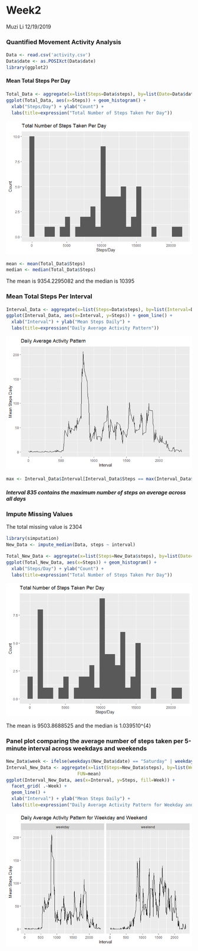 Week2
================
Muzi Li
12/19/2019

### Quantified Movement Activity Analysis

``` r
Data <- read.csv('activity.csv')
Data$date <- as.POSIXct(Data$date) 
library(ggplot2)
```

#### Mean Total Steps Per Day

``` r
Total_Data <- aggregate(x=list(Steps=Data$steps), by=list(Date=Data$date), FUN=sum, na.rm=TRUE)
ggplot(Total_Data, aes(x=Steps)) + geom_histogram() +
  xlab("Steps/Day") + ylab("Count") + 
  labs(title=expression("Total Number of Steps Taken Per Day"))
```

![](PA1_template_files/figure-gfm/step2-1.png)<!-- -->

``` r
mean <- mean(Total_Data$Steps)
median <- median(Total_Data$Steps)
```

The mean is 9354.2295082 and the median is
10395

### Mean Total Steps Per Interval

``` r
Interval_Data <- aggregate(x=list(Steps=Data$steps), by=list(Interval=Data$interval), FUN=mean, na.rm=TRUE)
ggplot(Interval_Data, aes(x=Interval, y=Steps)) + geom_line() +
  xlab("Interval") + ylab("Mean Steps Daily") + 
  labs(title=expression("Daily Average Activity Pattern"))
```

![](PA1_template_files/figure-gfm/step4-1.png)<!-- -->

``` r
max <- Interval_Data$Interval[Interval_Data$Steps == max(Interval_Data$Steps)]
```

##### Interval 835 contains the maximum number of steps on average across all days

### Impute Missing Values

The total missing value is 2304

``` r
library(simputation)
New_Data <- impute_median(Data, steps ~ interval)
```

``` r
Total_New_Data <- aggregate(x=list(Steps=New_Data$steps), by=list(Date=New_Data$date), FUN=sum)
ggplot(Total_New_Data, aes(x=Steps)) + geom_histogram() +
  xlab("Steps/Day") + ylab("Count") + 
  labs(title=expression("Total Number of Steps Taken Per Day"))
```

![](PA1_template_files/figure-gfm/step7-1.png)<!-- -->

The mean is 9503.8688525 and the median is
1.039510^{4}

### Panel plot comparing the average number of steps taken per 5-minute interval across weekdays and weekends

``` r
New_Data$week <- ifelse(weekdays(New_Data$date) == "Saturday" | weekdays(New_Data$date) == "Sunday" ,"weekend","weekday")
Interval_New_Data <- aggregate(x=list(Steps=New_Data$steps), by=list(Week=New_Data$week, Interval=New_Data$interval),
                           FUN=mean)
ggplot(Interval_New_Data, aes(x=Interval, y=Steps, fill=Week)) + 
  facet_grid( .~Week) +
  geom_line() +
  xlab("Interval") + ylab("Mean Steps Daily") + 
  labs(title=expression("Daily Average Activity Pattern for Weekday and Weekend"))
```

![](PA1_template_files/figure-gfm/step8-1.png)<!-- -->
